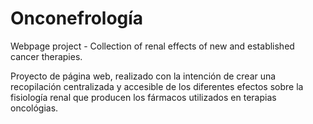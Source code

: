# Onconefrología
Webpage project - Collection of renal effects of new and established cancer therapies.

Proyecto de página web, realizado con la intención de crear una recopilación centralizada y accesible de los diferentes efectos sobre la fisiología renal que producen los fármacos utilizados en terapias oncológias.
